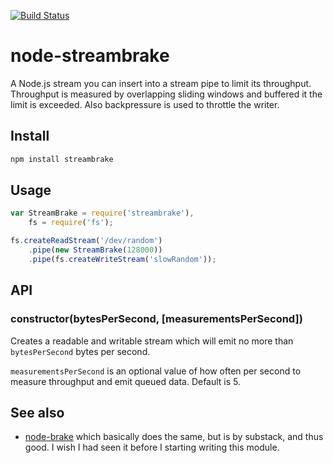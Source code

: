 [![Build Status](https://secure.travis-ci.org/bkw/node-streambrake.png)](http://travis-ci.org/bkw/node-streambrake)

# node-streambrake

A Node.js stream you can insert into a stream pipe to limit its throughput.
Throughput is measured by overlapping sliding windows and buffered it the limit
is exceeded. Also backpressure is used to throttle the writer.

## Install

```bash
npm install streambrake
```

## Usage

```js
var StreamBrake = require('streambrake'),
    fs = require('fs');

fs.createReadStream('/dev/random')
    .pipe(new StreamBrake(128000))
    .pipe(fs.createWriteStream('slowRandom'));
```

## API

### constructor(bytesPerSecond, [measurementsPerSecond])

Creates a readable and writable stream which will emit no more
than `bytesPerSecond` bytes per second.

`measurementsPerSecond` is an optional value of how often per second
to measure throughput and emit queued data. Default is 5.

## See also

* [node-brake](https://github.com/substack/node-brake/) which basically does the
same, but is by substack, and thus good. I wish I had seen it before I starting
writing this module.



